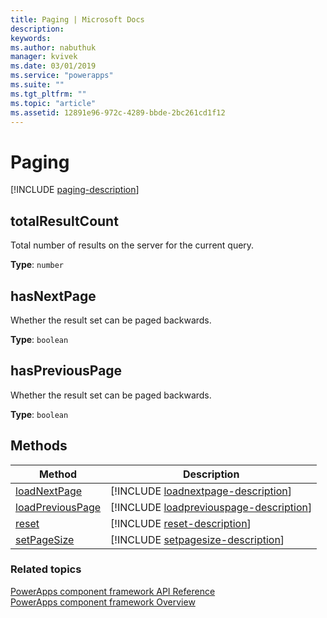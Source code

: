 ```yaml
---
title: Paging | Microsoft Docs
description: 
keywords:
ms.author: nabuthuk
manager: kvivek
ms.date: 03/01/2019
ms.service: "powerapps"
ms.suite: ""
ms.tgt_pltfrm: ""
ms.topic: "article"
ms.assetid: 12891e96-972c-4289-bbde-2bc261cd1f12
---
```


# Paging

[!INCLUDE [paging-description](includes/paging-description.md)]

## totalResultCount

Total number of results on the server for the current query.

**Type**: `number`

## hasNextPage

Whether the result set can be paged backwards.

**Type**: `boolean`

## hasPreviousPage

Whether the result set can be paged backwards.

**Type**: `boolean`

## Methods

|Method | Description |
| ------|-------------|
|[loadNextPage](paging/loadnextpage.md)|[!INCLUDE [loadnextpage-description](paging/includes/loadnextpage-description.md)]|
|[loadPreviousPage](paging/loadpreviouspage.md)|[!INCLUDE [loadpreviouspage-description](paging/includes/loadpreviouspage-description.md)]|
|[reset](paging/reset.md)|[!INCLUDE [reset-description](paging/includes/reset-description.md)]|
|[setPageSize](paging/setpagesize.md)|[!INCLUDE [setpagesize-description](paging/includes/setpagesize-description.md)]|


### Related topics

[PowerApps component framework API Reference](../reference/index.md)<br/>
[PowerApps component framework Overview](../overview.md)